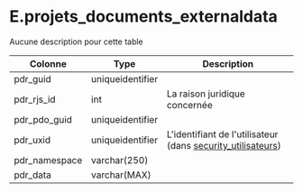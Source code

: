 # E.projets_documents_externaldata

Aucune description pour cette table

Colonne|Type|Description
---|---|---
pdr_guid|uniqueidentifier|
pdr_rjs_id|int|La raison juridique concernée 
pdr_pdo_guid|uniqueidentifier|
pdr_uxid|uniqueidentifier|L'identifiant de l'utilisateur (dans [security_utilisateurs](generated_security_utilisateurs.md)) 
pdr_namespace|varchar(250)|
pdr_data|varchar(MAX)|
